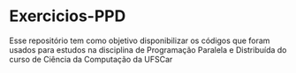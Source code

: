 # Exercicios-PPD
Esse repositório tem como objetivo disponibilizar os códigos que foram usados para estudos na disciplina de Programação Paralela e Distribuída do curso de Ciência da Computação da UFSCar 
